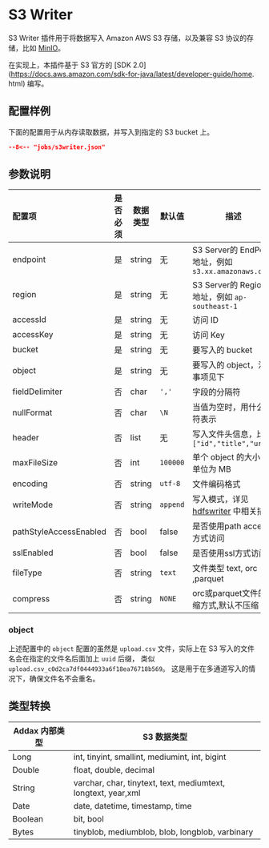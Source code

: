 # S3 Writer

S3 Writer 插件用于将数据写入 Amazon AWS S3 存储，以及兼容 S3 协议的存储，比如 [MinIO](https://min.io)。

在实现上，本插件基于 S3 官方的 [SDK 2.0](https://docs.aws.amazon.com/sdk-for-java/latest/developer-guide/home.
html) 编写。

## 配置样例

下面的配置用于从内存读取数据，并写入到指定的 S3 bucket 上。

```json
--8<-- "jobs/s3writer.json"
```

## 参数说明

| 配置项                    | 是否必须 | 数据类型   | 默认值      | 描述                                             |
|:-----------------------| :------: |--------|----------|------------------------------------------------|
| endpoint               |    是    | string | 无        | S3 Server的 EndPoint地址，例如 `s3.xx.amazonaws.com` |
| region                 |    是    | string | 无        | S3 Server的 Region 地址，例如 `ap-southeast-1`       |
| accessId               |    是    | string | 无        | 访问 ID                                          |
| accessKey              |    是    | string | 无        | 访问 Key                                         |
| bucket                 |    是    | string | 无        | 要写入的 bucket                                    |
| object                 |    是    | string | 无        | 要写入的 object，注意事项见下                             |
| fieldDelimiter         |    否    | char   | `','`    | 字段的分隔符                                         |
| nullFormat             |    否    | char   | `\N`     | 当值为空时，用什么字符表示                                  |
| header                 |    否    | list   | 无        | 写入文件头信息，比如 `["id","title","url"]`              |
| maxFileSize            |    否    | int    | `100000` | 单个 object 的大小，单位为 MB                           |
| encoding               |    否    | string | `utf-8`  | 文件编码格式                                         |
| writeMode              |    否    | string | `append` | 写入模式，详见 [hdfswriter](../hdfswriter) 中相关描述      |
| pathStyleAccessEnabled |    否    | bool   | false    | 是否使用path access方式访问                            |
| sslEnabled             |    否    | bool   | false    | 是否使用ssl方式访问                                    |
| fileType               |    否    | string   | `text`   | 文件类型 text, orc ,parquet                        |
| compress              |    否    | string   | `NONE`   | orc或parquet文件的压缩方式,默认不压缩                       |
### object

上述配置中的 `object` 配置的虽然是 `upload.csv` 文件，实际上在 S3 写入的文件名会在指定的文件名后面加上 `uuid` 后缀，
类似 `upload.csv_c0d2ca7df0444933a6f18ea76718b569`。 这是用于在多通道写入的情况下，确保文件名不会重名。


## 类型转换

| Addax 内部类型 | S3 数据类型                                                |
| -------------- | ------------------------------------------------------------- |
| Long           | int, tinyint, smallint, mediumint, int, bigint                |
| Double         | float, double, decimal                                        |
| String         | varchar, char, tinytext, text, mediumtext, longtext, year,xml |
| Date           | date, datetime, timestamp, time                               |
| Boolean        | bit, bool                                                     |
| Bytes          | tinyblob, mediumblob, blob, longblob, varbinary               |


